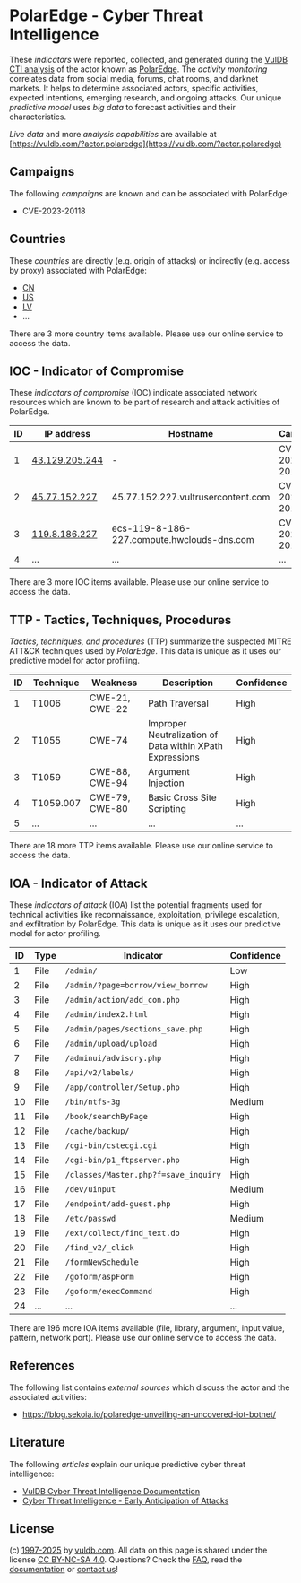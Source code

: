 # PolarEdge - Cyber Threat Intelligence

These _indicators_ were reported, collected, and generated during the [VulDB CTI analysis](https://vuldb.com/?kb.cti) of the actor known as [PolarEdge](https://vuldb.com/?actor.polaredge). The _activity monitoring_ correlates data from social media, forums, chat rooms, and darknet markets. It helps to determine associated actors, specific activities, expected intentions, emerging research, and ongoing attacks. Our unique _predictive model_ uses _big data_ to forecast activities and their characteristics.

_Live data_ and more _analysis capabilities_ are available at [https://vuldb.com/?actor.polaredge](https://vuldb.com/?actor.polaredge)

## Campaigns

The following _campaigns_ are known and can be associated with PolarEdge:

* CVE-2023-20118

## Countries

These _countries_ are directly (e.g. origin of attacks) or indirectly (e.g. access by proxy) associated with PolarEdge:

* [CN](https://vuldb.com/?country.cn)
* [US](https://vuldb.com/?country.us)
* [LV](https://vuldb.com/?country.lv)
* ...

There are 3 more country items available. Please use our online service to access the data.

## IOC - Indicator of Compromise

These _indicators of compromise_ (IOC) indicate associated network resources which are known to be part of research and attack activities of PolarEdge.

ID | IP address | Hostname | Campaign | Confidence
-- | ---------- | -------- | -------- | ----------
1 | [43.129.205.244](https://vuldb.com/?ip.43.129.205.244) | - | CVE-2023-20118 | High
2 | [45.77.152.227](https://vuldb.com/?ip.45.77.152.227) | 45.77.152.227.vultrusercontent.com | CVE-2023-20118 | Medium
3 | [119.8.186.227](https://vuldb.com/?ip.119.8.186.227) | ecs-119-8-186-227.compute.hwclouds-dns.com | CVE-2023-20118 | High
4 | ... | ... | ... | ...

There are 3 more IOC items available. Please use our online service to access the data.

## TTP - Tactics, Techniques, Procedures

_Tactics, techniques, and procedures_ (TTP) summarize the suspected MITRE ATT&CK techniques used by _PolarEdge_. This data is unique as it uses our predictive model for actor profiling.

ID | Technique | Weakness | Description | Confidence
-- | --------- | -------- | ----------- | ----------
1 | T1006 | CWE-21, CWE-22 | Path Traversal | High
2 | T1055 | CWE-74 | Improper Neutralization of Data within XPath Expressions | High
3 | T1059 | CWE-88, CWE-94 | Argument Injection | High
4 | T1059.007 | CWE-79, CWE-80 | Basic Cross Site Scripting | High
5 | ... | ... | ... | ...

There are 18 more TTP items available. Please use our online service to access the data.

## IOA - Indicator of Attack

These _indicators of attack_ (IOA) list the potential fragments used for technical activities like reconnaissance, exploitation, privilege escalation, and exfiltration by PolarEdge. This data is unique as it uses our predictive model for actor profiling.

ID | Type | Indicator | Confidence
-- | ---- | --------- | ----------
1 | File | `/admin/` | Low
2 | File | `/admin/?page=borrow/view_borrow` | High
3 | File | `/admin/action/add_con.php` | High
4 | File | `/admin/index2.html` | High
5 | File | `/admin/pages/sections_save.php` | High
6 | File | `/admin/upload/upload` | High
7 | File | `/adminui/advisory.php` | High
8 | File | `/api/v2/labels/` | High
9 | File | `/app/controller/Setup.php` | High
10 | File | `/bin/ntfs-3g` | Medium
11 | File | `/book/searchByPage` | High
12 | File | `/cache/backup/` | High
13 | File | `/cgi-bin/cstecgi.cgi` | High
14 | File | `/cgi-bin/p1_ftpserver.php` | High
15 | File | `/classes/Master.php?f=save_inquiry` | High
16 | File | `/dev/uinput` | Medium
17 | File | `/endpoint/add-guest.php` | High
18 | File | `/etc/passwd` | Medium
19 | File | `/ext/collect/find_text.do` | High
20 | File | `/find_v2/_click` | High
21 | File | `/formNewSchedule` | High
22 | File | `/goform/aspForm` | High
23 | File | `/goform/execCommand` | High
24 | ... | ... | ...

There are 196 more IOA items available (file, library, argument, input value, pattern, network port). Please use our online service to access the data.

## References

The following list contains _external sources_ which discuss the actor and the associated activities:

* https://blog.sekoia.io/polaredge-unveiling-an-uncovered-iot-botnet/

## Literature

The following _articles_ explain our unique predictive cyber threat intelligence:

* [VulDB Cyber Threat Intelligence Documentation](https://vuldb.com/?kb.cti)
* [Cyber Threat Intelligence - Early Anticipation of Attacks](https://www.scip.ch/en/?labs.20201022)

## License

(c) [1997-2025](https://vuldb.com/?kb.changelog) by [vuldb.com](https://vuldb.com/?kb.about). All data on this page is shared under the license [CC BY-NC-SA 4.0](https://creativecommons.org/licenses/by-nc-sa/4.0/). Questions? Check the [FAQ](https://vuldb.com/?kb.faq), read the [documentation](https://vuldb.com/?kb) or [contact us](https://vuldb.com/?contact)!
